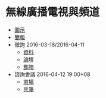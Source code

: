 # 無線廣播電視與頻道

* [圖示](DC-wireless.png)
* [簡報](http://www.slideshare.net/vtaiwan/55-58639231)
* 徵詢 2016-03-18/2016-04-11
    * [資料](https://g0v.github.io/DC-wireless-gitbook)
    * [論壇](https://talk.vtaiwan.tw/c/DC-wireless)
    * [郵箱](mailto:replies+wireless@vtaiwan.tw)
* 諮詢會議 2016-04-12 19:00+08
    * [直播](https://livehouse.in/channel/vtaiwan)
    * [共筆](https://hackpad.com/VDItIiESba1)
